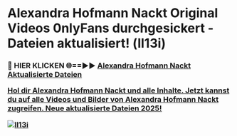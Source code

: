 # Alexandra Hofmann Nackt Original Videos 0nlyFans durchgesickert - Dateien aktualisiert! (ll13i)

<h3>🔴 HIER KLICKEN 🌐==►► <a href="https://tinyurl.com/h6vf6nb8" rel="nofollow">Alexandra Hofmann Nackt Aktualisierte Dateien

Hol dir Alexandra Hofmann Nackt und alle Inhalte. Jetzt kannst du auf alle Videos und Bilder von Alexandra Hofmann Nackt zugreifen. Neue aktualisierte Dateien 2025!

[![ll13i](https://i.imgur.com/sD4kR3V.gif)](https://tinyurl.com/h6vf6nb8)
